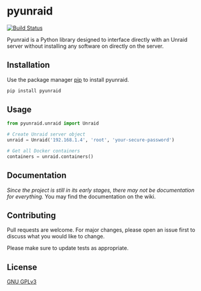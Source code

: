 # pyunraid

[![Build Status](https://travis-ci.com/simse/pyunraid.svg?branch=master)](https://travis-ci.com/simse/pyunraid)

Pyunraid is a Python library designed to interface directly with an Unraid server
without installing any software on directly on the server.

## Installation

Use the package manager [pip](https://pip.pypa.io/en/stable/) to install pyunraid.

```bash
pip install pyunraid
```

## Usage

```python
from pyunraid.unraid import Unraid

# Create Unraid server object
unraid = Unraid('192.168.1.4', 'root', 'your-secure-password')

# Get all Docker containers
containers = unraid.containers()
```

## Documentation
_Since the project is still in its early stages, there may not be documentation for everything._
You may find the documentation on the wiki.

## Contributing
Pull requests are welcome. For major changes, please open an issue first to discuss what you would like to change.

Please make sure to update tests as appropriate.

## License
[GNU GPLv3](https://choosealicense.com/licenses/gpl-3.0/)
